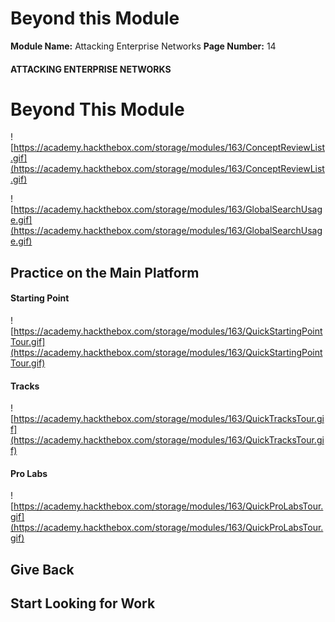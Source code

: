 <!--
 // Platform: Academy
// URL: https://academy.hackthebox.com/module/163/section/1557
// Platform Version: V1
// Module ID: 163
// Module Name: Attacking Enterprise Networks
// Module Difficulty: Medium
// Section ID: 1557
// Section Title: Beyond this Module
// Page Title: Attacking Enterprise Networks
// Page Number: 14
-->

# Beyond this Module

**Module Name:** Attacking Enterprise Networks **Page Number:** 14

#### ATTACKING ENTERPRISE NETWORKS

# Beyond This Module

![https://academy.hackthebox.com/storage/modules/163/ConceptReviewList.gif](https://academy.hackthebox.com/storage/modules/163/ConceptReviewList.gif)

![https://academy.hackthebox.com/storage/modules/163/GlobalSearchUsage.gif](https://academy.hackthebox.com/storage/modules/163/GlobalSearchUsage.gif)

## Practice on the Main Platform

#### Starting Point

![https://academy.hackthebox.com/storage/modules/163/QuickStartingPointTour.gif](https://academy.hackthebox.com/storage/modules/163/QuickStartingPointTour.gif)

#### Tracks

![https://academy.hackthebox.com/storage/modules/163/QuickTracksTour.gif](https://academy.hackthebox.com/storage/modules/163/QuickTracksTour.gif)

#### Pro Labs

![https://academy.hackthebox.com/storage/modules/163/QuickProLabsTour.gif](https://academy.hackthebox.com/storage/modules/163/QuickProLabsTour.gif)

## Give Back

## Start Looking for Work

####
